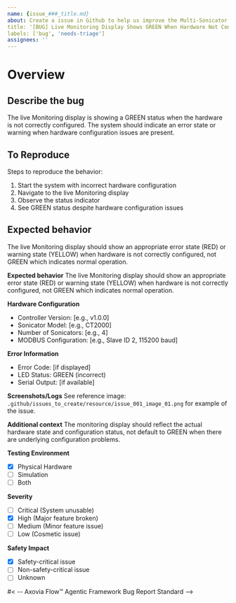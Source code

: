 ```yaml
---
name: {issue_###_title.md}
about: Create a issue in Github to help us improve the Multi-Sonicator system
title: '[BUG] Live Monitoring Display Shows GREEN When Hardware Not Configured'
labels: ['bug', 'needs-triage']
assignees: ''
---
```

<!-- -- Axovia Flow™ Agentic Framework Bug Report Standard -->

# Overview

## Describe the bug
The live Monitoring display is showing a GREEN status when the hardware is not correctly configured. The system should indicate an error state or warning when hardware configuration issues are present.

## To Reproduce
Steps to reproduce the behavior:
1. Start the system with incorrect hardware configuration
2. Navigate to the live Monitoring display
3. Observe the status indicator
4. See GREEN status despite hardware configuration issues

## Expected behavior
The live Monitoring display should show an appropriate error state (RED) or warning state (YELLOW) when hardware is not correctly configured, not GREEN which indicates normal operation. 

**Expected behavior**
The live Monitoring display should show an appropriate error state (RED) or warning state (YELLOW) when hardware is not correctly configured, not GREEN which indicates normal operation.

**Hardware Configuration**
- Controller Version: [e.g., v1.0.0]
- Sonicator Model: [e.g., CT2000]
- Number of Sonicators: [e.g., 4]
- MODBUS Configuration: [e.g., Slave ID 2, 115200 baud]

**Error Information**
- Error Code: [if displayed]
- LED Status: GREEN (incorrect)
- Serial Output: [if available]

**Screenshots/Logs**
See reference image: `.github/issues_to_create/resource/issue_001_image_01.png` for example of the issue.

**Additional context**
The monitoring display should reflect the actual hardware state and configuration status, not default to GREEN when there are underlying configuration problems.

**Testing Environment**
- [x] Physical Hardware
- [ ] Simulation
- [ ] Both

**Severity**
- [ ] Critical (System unusable)
- [x] High (Major feature broken)
- [ ] Medium (Minor feature issue)
- [ ] Low (Cosmetic issue)

**Safety Impact**
- [x] Safety-critical issue
- [ ] Non-safety-critical issue
- [ ] Unknown

#< -- Axovia Flow™ Agentic Framework Bug Report Standard -->
